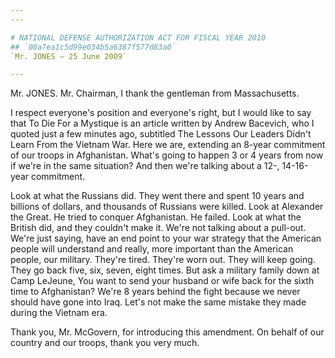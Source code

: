 ```yaml
---
---

# NATIONAL DEFENSE AUTHORIZATION ACT FOR FISCAL YEAR 2010
## `00a7ea1c5d99e034b5a6387f577d83a0`
`Mr. JONES — 25 June 2009`

---
```



Mr. JONES. Mr. Chairman, I thank the gentleman from Massachusetts.

I respect everyone's position and everyone's right, but I would like 
to say that To Die For a Mystique is an article written by Andrew 
Bacevich, who I quoted just a few minutes ago, subtitled The Lessons 
Our Leaders Didn't Learn From the Vietnam War. Here we are, extending 
an 8-year commitment of our troops in Afghanistan. What's going to 
happen 3 or 4 years from now if we're in the same situation? And then 
we're talking about a 12-, 14-16-year commitment.

Look at what the Russians did. They went there and spent 10 years and 
billions of dollars, and thousands of Russians were killed. Look at 
Alexander the Great. He tried to conquer Afghanistan. He failed. Look 
at what the British did, and they couldn't make it. We're not talking 
about a pull-out. We're just saying, have an end point to your war 
strategy that the American people will understand and really, more 
important than the American people, our military. They're tired. 
They're worn out. They will keep going. They go back five, six, seven, 
eight times. But ask a military family down at Camp LeJeune, You want 
to send your husband or wife back for the sixth time to Afghanistan? 
We're 8 years behind the fight because we never should have gone into 
Iraq. Let's not make the same mistake they made during the Vietnam era.

Thank you, Mr. McGovern, for introducing this amendment. On behalf of 
our country and our troops, thank you very much.